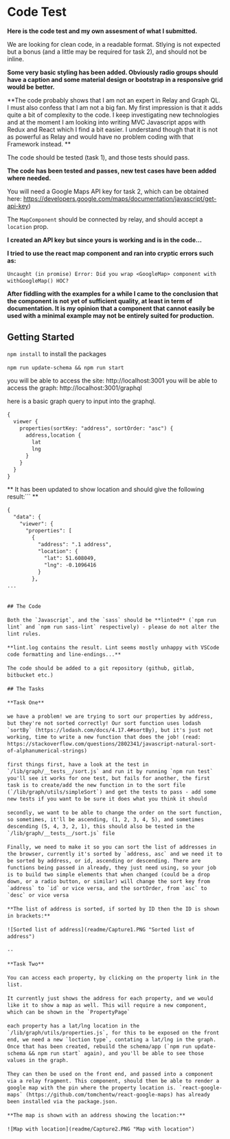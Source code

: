 # Code Test

**Here is the code test and my own assesment of what I submitted.**

We are looking for clean code, in a readable format. Stlying is not expected but a bonus (and a little may be required for task 2), and should not be inline.

**Some very basic styling has been added. Obviously radio groups should have a caption and some material design or bootstrap in a responsive grid would be better.**

**The code probably shows that I am not an expert in Relay and Graph QL. I must also confess that I am not a big fan. My first impression is that it adds quite a bit of complexity to the code. I keep investigating new technologies and at the moment I am looking into writing MVC Javascript apps with Redux and React which I find a bit easier. I understand though that it is not as powerful as Relay and would have no problem coding with that Framework instead.
** 

The code should be tested (task 1), and those tests should pass.

**The code has been tested and passes, new test cases have been added where needed.**

You will need a Google Maps API key for task 2, which can be obtained here: https://developers.google.com/maps/documentation/javascript/get-api-key)

The `MapComponent` should be connected by relay, and should accept a `location` prop.

**I created an API key but since yours is working and is in the code...**

**I tried to use the react map component and ran into cryptic errors such as:**
```
Uncaught (in promise) Error: Did you wrap <GoogleMap> component with withGoogleMap() HOC?
```
**After fiddling with the examples for a while I came to the conclusion that the component is not yet of sufficient quality, at least in term of documentation. It is my opinion that a component that cannot easily be used with a minimal example may not be entirely suited for production.**

## Getting Started

```npm install``` to install the packages

```npm run update-schema && npm run start```

you will be able to access the site: http://localhost:3001
you will be able to access the graph: http://localhost:3001/graphql

here is a basic graph query to input into the graphql.

```
{
  viewer {
    properties(sortKey: "address", sortOrder: "asc") {
      address,location {
        lat
        lng
      }
    }
  }
}
```
**
It has been updated to show location and should give the following result:```
**
```
{
  "data": {
    "viewer": {
      "properties": [
        {
          "address": ".1 address",
          "location": {
            "lat": 51.608049,
            "lng": -0.1096416
          }
        },
...


## The Code

Both the `Javascript`, and the `sass` should be **linted** (`npm run lint` and `npm run sass-lint` respectively) - please do not alter the lint rules.

**lint.log contains the result. Lint seems mostly unhappy with VSCode code formatting and line-endings...**

The code should be added to a git repository (github, gitlab, bitbucket etc.)

## The Tasks

**Task One**

we have a problem! we are trying to sort our properties by address, but they're not sorted correctly! Our sort function uses lodash `sortBy` (https://lodash.com/docs/4.17.4#sortBy), but it's just not working, time to write a new function that does the job! (read: https://stackoverflow.com/questions/2802341/javascript-natural-sort-of-alphanumerical-strings)

first things first, have a look at the test in `/lib/graph/__tests__/sort.js` and run it by running `npm run test` you'll see it works for one test, but fails for another, the first task is to create/add the new function in to the sort file (`/lib/graph/utils/simpleSort`) and get the tests to pass - add some new tests if you want to be sure it does what you think it should

secondly, we want to be able to change the order on the sort function, so sometimes, it'll be ascending, (1, 2, 3, 4, 5), and sometimes descending (5, 4, 3, 2, 1), this should also be tested in the `/lib/graph/__tests__/sort.js` file

Finally, we need to make it so you can sort the list of addresses in the browser, currently it's sorted by `address, asc` and we need it to be sorted by address, or id, ascending or descending. There are functions being passed in already, they just need using, so your job is to build two simple elements that when changed (could be a drop down, or a radio button, or similar) will change the sort key from `address` to `id` or vice versa, and the sortOrder, from `asc` to `desc` or vice versa

**The list of address is sorted, if sorted by ID then the ID is shown in brackets:**

![Sorted list of address](readme/Capture1.PNG "Sorted list of address")

--

**Task Two**

You can access each property, by clicking on the property link in the list.

It currently just shows the address for each property, and we would like it to show a map as well. This will require a new component, which can be shown in the `PropertyPage`

each property has a lat/lng location in the `/lib/graph/utils/properties.js`, for this to be exposed on the front end, we need a new `loction type`, contating a lat/lng in the graph. Once that has been created, rebuild the schema/app (`npm run update-schema && npm run start` again), and you'll be able to see those values in the graph.

They can then be used on the front end, and passed into a component via a relay fragment. This component, should then be able to render a google map with the pin where the property location is. `react-google-maps` (https://github.com/tomchentw/react-google-maps) has already been installed via the package.json.

**The map is shown with an address showing the location:**

![Map with location](readme/Capture2.PNG "Map with location")

